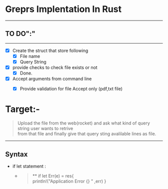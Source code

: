 # Greprs Implentation In Rust

---

## TO DO":"

---
- [x] Create the struct that store following
  - [x] File name
  - [x] Query String
- [x] provide checks to check file exists or not 
  - [x] Done.  
- [x] Accept arguments from command line
  - [x] Provide validation for file Accept only (pdf,txt file)


Target:-
===
>   Upload the file from the web(rocket) and   ask what kind of query string user wants to retrive  
> from that file and finally give that query sting avalilable lines as file.  

---

## Syntax
  * if let statement : 
    * > ** if let Err(e) = res{  
           println!("Application Error {} " ,err) }